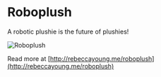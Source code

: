 Roboplush
=========

A robotic plushie is the future of plushies!

![Roboplush](http://rebeccayoung.me/roboplush/images/r-banner.jpg "Roboplush")


Read more at [http://rebeccayoung.me/roboplush](http://rebeccayoung.me/roboplush)

